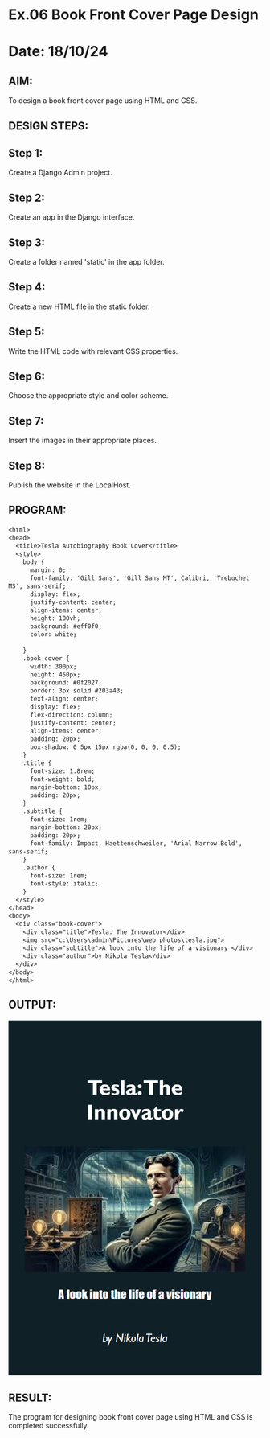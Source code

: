 # Ex.06 Book Front Cover Page Design
# Date: 18/10/24
## AIM:
To design a book front cover page using HTML and CSS.

## DESIGN STEPS:
## Step 1:
Create a Django Admin project.

## Step 2:
Create an app in the Django interface.

## Step 3:
Create a folder named 'static' in the app folder.

## Step 4:
Create a new HTML file in the static folder.

## Step 5:
Write the HTML code with relevant CSS properties.

## Step 6:
Choose the appropriate style and color scheme.

## Step 7:
Insert the images in their appropriate places.

## Step 8:
Publish the website in the LocalHost.

## PROGRAM:
~~~
<html>
<head>
  <title>Tesla Autobiography Book Cover</title>
  <style>
    body {
      margin: 0;
      font-family: 'Gill Sans', 'Gill Sans MT', Calibri, 'Trebuchet MS', sans-serif;
      display: flex;
      justify-content: center;
      align-items: center;
      height: 100vh;
      background: #eff0f0;
      color: white;
      
    }
    .book-cover {
      width: 300px;
      height: 450px;
      background: #0f2027;
      border: 3px solid #203a43;
      text-align: center;
      display: flex;
      flex-direction: column;
      justify-content: center;
      align-items: center;
      padding: 20px;
      box-shadow: 0 5px 15px rgba(0, 0, 0, 0.5);
    }
    .title {
      font-size: 1.8rem;
      font-weight: bold;
      margin-bottom: 10px;
      padding: 20px;
    }
    .subtitle {
      font-size: 1rem;
      margin-bottom: 20px;
      padding: 20px;
      font-family: Impact, Haettenschweiler, 'Arial Narrow Bold', sans-serif;
    }
    .author {
      font-size: 1rem;
      font-style: italic;
    }
  </style>
</head>
<body>
  <div class="book-cover">
    <div class="title">Tesla: The Innovator</div>
    <img src="c:\Users\admin\Pictures\web photos\tesla.jpg">
    <div class="subtitle">A look into the life of a visionary </div>
    <div class="author">by Nikola Tesla</div>
  </div>
</body>
</html>
~~~

## OUTPUT:
![alt text](<Screenshot 2024-12-03 180749.png>)


## RESULT:
The program for designing book front cover page using HTML and CSS is completed successfully.
